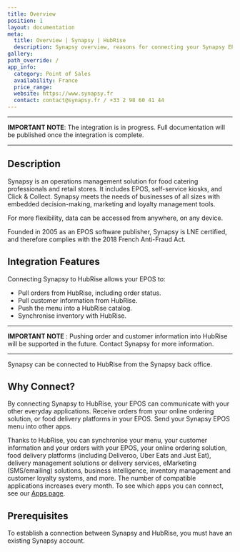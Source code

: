 ```yaml
---
title: Overview
position: 1
layout: documentation
meta:
  title: Overview | Synapsy | HubRise
  description: Synapsy overview, reasons for connecting your Synapsy EPOS to HubRise and summary of integrated features. Synchronise data between your EPOS and your other apps.
gallery:
path_override: /
app_info:
  category: Point of Sales
  availability: France
  price_range:
  website: https://www.synapsy.fr
  contact: contact@synapsy.fr / +33 2 98 60 41 44
---
```


---

**IMPORTANT NOTE**: The integration is in progress. Full documentation will be published once the integration is complete.

---

## Description

Synapsy is an operations management solution for food catering professionals and retail stores. It includes EPOS, self-service kiosks, and Click & Collect. Synapsy meets the needs of businesses of all sizes with embedded decision-making, marketing and loyalty management tools.

For more flexibility, data can be accessed from anywhere, on any device.

Founded in 2005 as an EPOS software publisher, Synapsy is LNE certified, and therefore complies with the 2018 French Anti-Fraud Act.

## Integration Features

Connecting Synapsy to HubRise allows your EPOS to:

- Pull orders from HubRise, including order status.
- Pull customer information from HubRise.
- Push the menu into a HubRise catalog.
- Synchronise inventory with HubRise.

---

**IMPORTANT NOTE** : Pushing order and customer information into HubRise will be supported in the future. Contact Synapsy for more information.

---

Synapsy can be connected to HubRise from the Synapsy back office.

## Why Connect?

By connecting Synapsy to HubRise, your EPOS can communicate with your other everyday applications. Receive orders from your online ordering solution, or food delivery platforms in your EPOS. Send your Synapsy EPOS menu into other apps.

Thanks to HubRise, you can synchronise your menu, your customer information and your orders with your EPOS, your online ordering solution, food delivery platforms (including Deliveroo, Uber Eats and Just Eat), delivery management solutions or delivery services, eMarketing (SMS/emailing) solutions, business intelligence, inventory management and customer loyalty systems, and more. The number of compatible applications increases every month. To see which apps you can connect, see our [Apps page](/apps).

## Prerequisites

To establish a connection between Synapsy and HubRise, you must have an existing Synapsy account.
